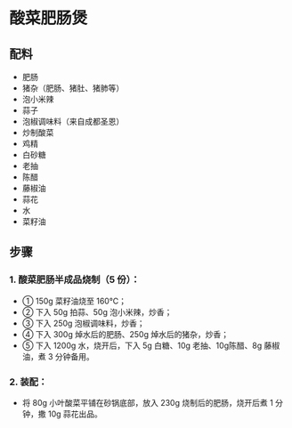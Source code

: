 # 酸菜肥肠煲

## 配料
- 肥肠
- 猪杂（肥肠、猪肚、猪肺等）
- 泡小米辣
- 蒜子
- 泡椒调味料（来自成都圣恩）
- 炒制酸菜
- 鸡精
- 白砂糖
- 老抽
- 陈醋
- 藤椒油
- 蒜花
- 水
- 菜籽油

## 步骤
### 1. 酸菜肥肠半成品烧制（5 份）：
- ① 150g 菜籽油烧至 160℃；
- ② 下入 50g 拍蒜、50g 泡小米辣，炒香；
- ③ 下入 250g 泡椒调味料，炒香；
- ④ 下入 300g 焯水后的肥肠、250g 焯水后的猪杂，炒香；
- ⑤ 下入 1200g 水，烧开后，下入 5g 白糖、10g 老抽、10g陈醋、8g 藤椒油，煮 3 分钟备用。

### 2. 装配：
- 将 80g 小叶酸菜平铺在砂锅底部，放入 230g 烧制后的肥肠，烧开后煮 1 分钟，撒 10g 蒜花出品。